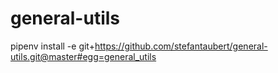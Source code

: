 # general-utils

pipenv install -e git+https://github.com/stefantaubert/general-utils.git@master#egg=general_utils
